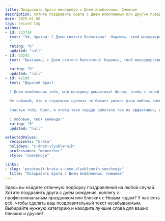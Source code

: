 ```yaml
---
title: Поздравить брата менеджера с Днем влюбленных. Смешное
description: Хотите поздравить брата с Днем влюбленных или другим праздником? Наш ИИ создаст незабываемое поздравление, а вы обязательно выделитесь среди других.  
date: 2025-01-08
tags: second tag
wishes:
- id: 133714
  text: "Эй, братан! С Днем святого Валентина!  Надеюсь, твой менеджерский талант поможет тебе сегодня заключить самую выгодную сделку — сделку на любовь!  Пусть этот день будет полон романтики (или хотя бы неплохого кофе).  Держись там, главный купидон офиса!
  "
  rating: "0"
  updated: "null"
- id: 83242
  text: "Братишка, с Днем святого Валентина! Надеюсь, твой менеджерский талант поможет тебе сегодня заключить самую выгодную сделку – сделку со второй половинкой!  Пусть твоя любовь будет стабильной, как годовой бюджет компании, а страсть –  как внезапный скачок продаж!  И помни,  главный KPI на сегодня –  максимальное количество улыбок и минимум рабочих звонков!
  "
  rating: "0"
  updated: "null"
- id: 42100
  text: "Дорогой брат!
  
  С Днем влюбленных тебя, мой менеджер романтики! Желаю, чтобы в твоей жизни было столько любовных дел, сколько у тебя в работе проектов — и все завершались успешно! Пусть в твоем сердечном портфеле будут только самые трогательные чувства, а в планах — ни одной любви на закладке «Ожидание».
  
  Не забывай, что в сердечных сделках не бывает риска: дари любовь смело и без брифинга! Желаю тебе, чтобы в твоем личном проекте всегда был отличный ROI — возврат на инвестиции любви, страсти и взаимопонимания.
  
  Счастья тебе, брат, и чтобы твое сердце работало так же эффективно, как ты в работе! ❤️
  
  С любовью, твоя команда!"
  rating: "0"
  updated: "null"

selectedValues:
  recipients: "brata"
  holidays: "s-dnem-vlyublennih"
  professions: "menedzher"
  style: "smeshnoje"

links:
- slug: "pozdravit-brata-s-dnem-vlyublennih-smeshnoje"
  title: "Поздравить брата с Днем влюбленных. Смешное"
---
```


Здесь вы найдете отличную подборку поздравлений на любой случай.
Хотите поздравить друга с днём рождения, коллегу с профессиональным праздником или близких с Новым годом? У нас есть всё, чтобы сделать ваш поздравительный текст незабываемым. Выбирайте нужную категорию и находите лучшие слова для ваших близких и друзей!
